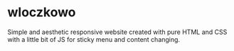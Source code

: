 # wloczkowo
Simple and aesthetic responsive website created with pure HTML and CSS with a little bit of JS for sticky menu and content changing.
